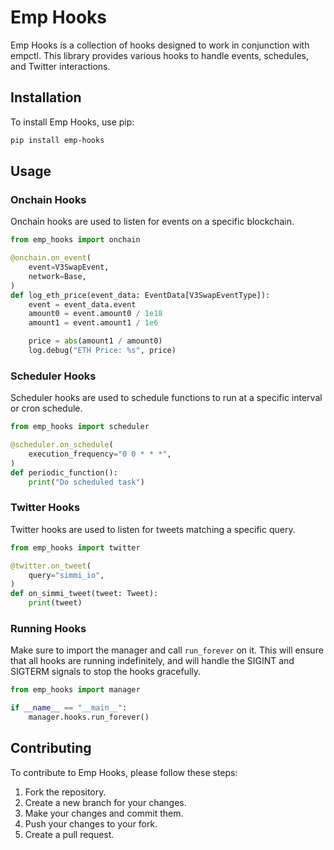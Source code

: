 # Emp Hooks

Emp Hooks is a collection of hooks designed to work in conjunction with empctl. This library provides various hooks to handle events, schedules, and Twitter interactions.

## Installation

To install Emp Hooks, use pip:

```bash
pip install emp-hooks
```

## Usage

### Onchain Hooks

Onchain hooks are used to listen for events on a specific blockchain.

```python
from emp_hooks import onchain

@onchain.on_event(
    event=V3SwapEvent,
    network=Base,
)
def log_eth_price(event_data: EventData[V3SwapEventType]):
    event = event_data.event
    amount0 = event.amount0 / 1e18
    amount1 = event.amount1 / 1e6

    price = abs(amount1 / amount0)
    log.debug("ETH Price: %s", price)
```

### Scheduler Hooks

Scheduler hooks are used to schedule functions to run at a specific interval or cron schedule.

```python
from emp_hooks import scheduler

@scheduler.on_schedule(
    execution_frequency="0 0 * * *",
)
def periodic_function():
    print("Do scheduled task")
```

### Twitter Hooks

Twitter hooks are used to listen for tweets matching a specific query.

```python
from emp_hooks import twitter

@twitter.on_tweet(
    query="simmi_io",
)
def on_simmi_tweet(tweet: Tweet):
    print(tweet)
```

### Running Hooks

Make sure to import the manager and call `run_forever` on it.
This will ensure that all hooks are running indefinitely, and will handle the SIGINT and SIGTERM signals to stop the hooks gracefully.

```python
from emp_hooks import manager

if __name__ == "__main__":
    manager.hooks.run_forever()
```

## Contributing


To contribute to Emp Hooks, please follow these steps:

1. Fork the repository.
2. Create a new branch for your changes.
3. Make your changes and commit them.
4. Push your changes to your fork.
5. Create a pull request.
